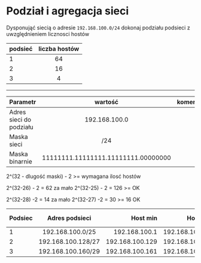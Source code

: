 # Podział i agregacja sieci

Dysponująć siecią o adresie ``192.168.100.0/24`` dokonaj podziału podsieci z uwzględnieniem licznosci hostów

| podsieć | liczba hostów |
| ------------- |:-------------:|
| 1 | 64 |
| 2 | 16 |
| 3 | 4  |

-------------------------------

| Parametr | wartość | komentarz(opcionalny) |
| ------------- |:-------------:| -----:|
| Adres sieci do podziału |  192.168.100.0 | |
| Maska sieci  |  /24 | |
| Maska binarnie  |  11111111.11111111.11111111.00000000 | |


2^(32 - dlugość maski) - 2 >= wymagana ilosć hostów

2^(32-26) - 2 = 62 za mało
2^(32-25) - 2 = 126 >= OK

2^(32-28) -2 = 14 za mało
2^(32-27) -2 = 30 >= 16 OK

| Podsiec   | Adres podsieci | Host min     | Host max      | Adres rozgłoszeniowy |
| -------------     |:-------------: | -----:       | -----:        | -----:    |
| 1         | 192.168.100.0/25 | 192.168.100.1 | 192.168.100.126 | 192.168.100.127 |
| 2         | 192.168.100.128/27 | 192.168.100.129 | 192.168.100.190 | 192.168.100.159 |
| 3         | 192.168.100.160/29 | 192.168.100.161 | 192.168.100.166 | 192.168.100.167 |
